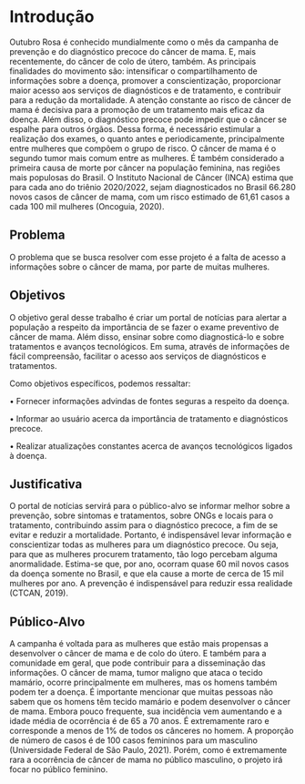 # Introdução

Outubro Rosa é conhecido mundialmente como o mês da campanha de prevenção e do diagnóstico precoce do câncer de mama. E, mais recentemente, do câncer de colo de útero, também. As principais finalidades do movimento são: intensificar o compartilhamento de informações sobre a doença, promover a conscientização, proporcionar maior acesso aos serviços de diagnósticos e de tratamento, e contribuir para a redução da mortalidade.
A atenção constante ao risco de câncer de mama é decisiva para a promoção de um tratamento mais eficaz da doença. Além disso, o diagnóstico precoce pode impedir que o câncer se espalhe para outros órgãos. Dessa forma, é necessário estimular a realização dos exames, o quanto antes e periodicamente, principalmente entre mulheres que compõem o grupo de risco.
O câncer de mama é o segundo tumor mais comum entre as mulheres. É também considerado a primeira causa de morte por câncer na população feminina, nas regiões mais populosas do Brasil. O Instituto Nacional de Câncer (INCA) estima que para cada ano do triênio 2020/2022, sejam diagnosticados no Brasil 66.280 novos casos de câncer de mama, com um risco estimado de 61,61 casos a cada 100 mil mulheres (Oncoguia, 2020).


## Problema

O problema que se busca resolver com esse projeto é a falta de acesso a informações sobre o câncer de mama, por parte de muitas mulheres.

## Objetivos

O objetivo geral desse trabalho é criar um portal de notícias para alertar a população a respeito da importância de se fazer o exame preventivo de câncer de mama. Além disso, ensinar sobre como diagnosticá-lo e sobre tratamentos e avanços tecnológicos. Em suma, através de informações de fácil compreensão, facilitar o acesso aos serviços de diagnósticos e tratamentos.

Como objetivos específicos, podemos ressaltar:

• Fornecer informações advindas de fontes seguras a respeito da doença.

• Informar ao usuário acerca da importância de tratamento e diagnósticos precoce.

• Realizar atualizações constantes acerca de avanços tecnológicos ligados à doença.

## Justificativa

O portal de notícias servirá para o público-alvo se informar melhor sobre a prevenção, sobre sintomas e tratamentos, sobre ONGs e locais para o tratamento, contribuindo assim para o diagnóstico precoce, a fim de se evitar e reduzir a mortalidade.
Portanto, é indispensável levar informação e conscientizar todas as mulheres para um diagnóstico precoce. Ou seja, para que as mulheres procurem tratamento, tão logo percebam alguma anormalidade.
Estima-se que, por ano, ocorram quase 60 mil novos casos da doença somente no Brasil, e que ela cause a morte de cerca de 15 mil mulheres por ano. A prevenção é indispensável para reduzir essa realidade (CTCAN, 2019).


## Público-Alvo

A campanha é voltada para as mulheres que estão mais propensas a desenvolver o câncer de mama e de colo do útero. E também para a comunidade em geral, que pode contribuir para a disseminação das informações.
O câncer de mama, tumor maligno que ataca o tecido mamário, ocorre principalmente em mulheres, mas os homens também podem ter a doença. É importante mencionar que muitas pessoas não sabem que os homens têm tecido mamário e podem desenvolver o câncer de mama. Embora pouco frequente, sua incidência vem aumentando e a idade média de ocorrência é de 65 a 70 anos. É extremamente raro e corresponde a menos de 1% de todos os cânceres no homem. A proporção de número de casos é de 100 casos femininos para um masculino (Universidade Federal de São Paulo, 2021).
Porém, como é extremamente rara a ocorrência de câncer de mama no público masculino, o projeto irá focar no público feminino.

